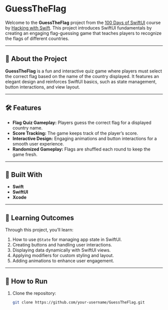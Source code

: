 # GuessTheFlag

Welcome to the **GuessTheFlag** project from the [100 Days of SwiftUI](https://www.hackingwithswift.com/100/swiftui) course by [Hacking with Swift](https://www.hackingwithswift.com). This project introduces SwiftUI fundamentals by creating an engaging flag-guessing game that teaches players to recognize the flags of different countries.

---

## 🚀 About the Project

**GuessTheFlag** is a fun and interactive quiz game where players must select the correct flag based on the name of the country displayed. It features an elegant design and reinforces SwiftUI basics, such as state management, button interactions, and view layout.

---

## 🛠 Features

- **Flag Quiz Gameplay:** Players guess the correct flag for a displayed country name.
- **Score Tracking:** The game keeps track of the player’s score.
- **Interactive Design:** Engaging animations and button interactions for a smooth user experience.
- **Randomized Gameplay:** Flags are shuffled each round to keep the game fresh.

---

## 🧰 Built With

- **Swift**
- **SwiftUI**
- **Xcode**

---

## 📝 Learning Outcomes

Through this project, you’ll learn:

1. How to use `@State` for managing app state in SwiftUI.
2. Creating buttons and handling user interactions.
3. Displaying data dynamically with SwiftUI views.
4. Applying modifiers for custom styling and layout.
5. Adding animations to enhance user engagement.

---

## 🔧 How to Run

1. Clone the repository:
   ```bash
   git clone https://github.com/your-username/GuessTheFlag.git
